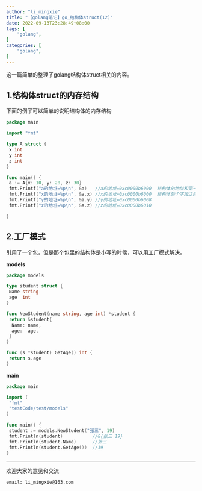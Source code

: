 ```yaml
---
author: "li_mingxie"
title: "【golang笔记】go_结构体struct(12)"
date: 2022-09-13T23:28:49+08:00
tags: [
    "golang",
]
categories: [
    "golang",
]
---
```


这一篇简单的整理了golang结构体struct相关的内容。<!--more-->

## 1.结构体struct的内存结构

下面的例子可以简单的说明结构体的内存结构

```go
package main

import "fmt"

type A struct {
 x int
 y int
 z int
}

func main() {
 a := A{x: 10, y: 20, z: 30}
 fmt.Printf("a的地址=%p\n", &a)   //a的地址=0xc0000b6000  结构体的地址和第一个字段的地址是一样的
 fmt.Printf("x的地址=%p\n", &a.x) //x的地址=0xc0000b6000  结构体的个字段之间的相差是 类型的的大小
 fmt.Printf("y的地址=%p\n", &a.y) //y的地址=0xc0000b6008
 fmt.Printf("z的地址=%p\n", &a.z) //z的地址=0xc0000b6010

}
```

## 2.工厂模式

引用了一个包，但是那个包里的结构体是小写的时候，可以用工厂模式解决。

**models**

```go
package models

type student struct {
 Name string
 age  int
}

func NewStudent(name string, age int) *student {
 return &student{
  Name: name,
  age:  age,
 }
}

func (s *student) GetAge() int {
 return s.age
}
```

**main**  

```go
package main

import (
 "fmt"
 "testCode/test/models"
)

func main() {
 student := models.NewStudent("张三", 19)
 fmt.Println(student)           //&{张三 19}
 fmt.Println(student.Name)      //张三
 fmt.Println(student.GetAge())  //19
}
```

----------------------------------------------

欢迎大家的意见和交流

`email: li_mingxie@163.com`
